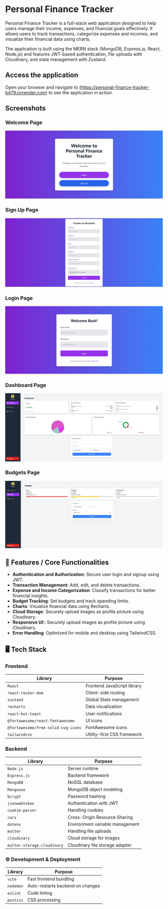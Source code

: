 # Personal Finance Tracker

Personal Finance Tracker is a full-stack web application designed to help users manage their income, expenses, and financial goals effectively. It allows users to track transactions, categorize expenses and incomes, and visualize their financial data using charts.

The application is built using the MERN stack (MongoDB, Express.js, React, Node.js) and features JWT-based authentication, file uploads with Cloudinary, and state management with Zustand.

## Access the application

Open your browser and navigate to (https://personal-finance-tracker-b479.onrender.com) to see the application in action.

## Screenshots

### Welcome Page
![Welcome-Page](https://github.com/Shenkito/personal-finance-tracker/blob/main/app-screenshots/Welcome-Page.png?raw=true)

### Sign Up Page
![SignUp-Page](https://github.com/Shenkito/personal-finance-tracker/blob/main/app-screenshots/SignUp-Page.png?raw=true)

### Login Page
![Login-Page](https://github.com/Shenkito/personal-finance-tracker/blob/main/app-screenshots/Login-Page.png?raw=true)

### Dashboard Page
![Dashboard-Page](https://github.com/Shenkito/personal-finance-tracker/blob/main/app-screenshots/Dashboard-Page.png?raw=true)

### Budgets Page
![Budgets-Page](https://github.com/Shenkito/personal-finance-tracker/blob/main/app-screenshots/Budgets-Page.png?raw=true)

## 🌟 Features / Core Functionalities

- **Authentication and Authorization**: Secure user login and signup using JWT.
- **Transaction Management**: Add, edit, and delete transactions.
- **Expense and Income Categorization**: Classify transactions for better financial insights.
- **Budget Tracking**: Set budgets and track spending limits.
- **Charts**: Visualize financial data using Recharts.
- **Cloud Storage**: Securely upload images as profile picture using Cloudinary.
- **Responsive UI:**: Securely upload images as profile picture using Cloudinary.
- **Error Handling**: Optimized for mobile and desktop using TailwindCSS.

## 🖥️ Tech Stack  

### Frontend  
| Library | Purpose |
|---------|---------|
| `React` | Frontend JavaScript library |
| `react-router-dom` | Client-side routing |
| `zustand` | Global State management |
| `recharts` | Data visualization |
| `react-hot-toast` | User notifications |
| `@fortawesome/react-fontawesome` | UI icons |
| `@fortawesome/free-solid-svg-icons` | FontAwesome icons |
| `tailwindcss` | Utility-first CSS framework |

### Backend  
| Library | Purpose |
|---------|---------|
| `Node.js` | Server runtime |
| `Express.js` | Backend framework |
| `MongoDB` | NoSQL database |
| `Mongoose` | MongoDB object modeling |
| `bcrypt` | Password hashing |
| `jsonwebtoken` | Authentication with JWT |
| `cookie-parser` | Handling cookies |
| `cors` | Cross-Origin Resource Sharing |
| `dotenv` | Environment variable management |
| `multer` | Handling file uploads |
| `cloudinary` | Cloud storage for images |
| `multer-storage-cloudinary` | Cloudinary file storage adapter |

### ⚙️ Development & Deployment  
| Library | Purpose |
|---------|---------|
| `vite` | Fast frontend bundling |
| `nodemon` | Auto-restarts backend on changes |
| `eslint` | Code linting |
| `postcss` | CSS processing |

